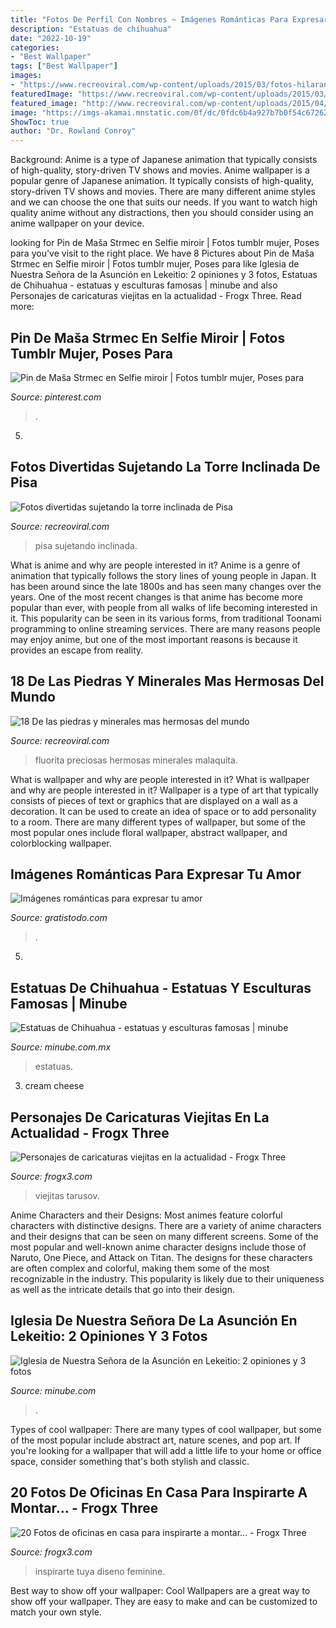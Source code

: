 ```yaml
---
title: "Fotos De Perfil Con Nombres ~ Imágenes Románticas Para Expresar Tu Amor"
description: "Estatuas de chihuahua"
date: "2022-10-19"
categories:
- "Best Wallpaper"
tags: ["Best Wallpaper"]
images:
- "https://www.recreoviral.com/wp-content/uploads/2015/03/fotos-hilarantes-junto-a-la-torre-de-pisa-1-e1426191342906-501x750.jpg"
featuredImage: "https://www.recreoviral.com/wp-content/uploads/2015/03/fotos-hilarantes-junto-a-la-torre-de-pisa-1-e1426191342906-501x750.jpg"
featured_image: "http://www.recreoviral.com/wp-content/uploads/2015/04/piedras-preciosas-13-730x683.jpg"
image: "https://imgs-akamai.mnstatic.com/0f/dc/0fdc6b4a927b7b0f54c67262bce9c138.jpg?quality=75&amp;format=pjpg&amp;fit=bounds&amp;width=980&amp;height=880"
ShowToc: true
author: "Dr. Rowland Conroy"
---
```



Background: Anime is a type of Japanese animation that typically consists of high-quality, story-driven TV shows and movies.
Anime wallpaper is a popular genre of Japanese animation. It typically consists of high-quality, story-driven TV shows and movies. There are many different anime styles and we can choose the one that suits our needs. If you want to watch high quality anime without any distractions, then you should consider using an anime wallpaper on your device.

	

		
looking for Pin de Maša Strmec en Selfie miroir | Fotos tumblr mujer, Poses para you've visit to the right place. We have 8 Pictures about Pin de Maša Strmec en Selfie miroir | Fotos tumblr mujer, Poses para like Iglesia de Nuestra Señora de la Asunción en Lekeitio: 2 opiniones y 3 fotos, Estatuas de Chihuahua - estatuas y esculturas famosas | minube and also Personajes de caricaturas viejitas en la actualidad - Frogx Three. Read more:
		
    
## Pin De Maša Strmec En Selfie Miroir | Fotos Tumblr Mujer, Poses Para

<img loading=lazy src="https://i.pinimg.com/736x/49/89/76/498976d4d6ca1047321e91531e00f746.jpg" onerror="this.onerror=null;this.src='https://tse2.mm.bing.net/th?id=OIP.OK7sdy-kf4uCbalSQZ1vGQHaNK&amp;pid=15.1';" alt="Pin de Maša Strmec en Selfie miroir | Fotos tumblr mujer, Poses para">

_Source: pinterest.com_

>. 

	

5.

    
## Fotos Divertidas Sujetando La Torre Inclinada De Pisa

<img loading=lazy src="https://www.recreoviral.com/wp-content/uploads/2015/03/fotos-hilarantes-junto-a-la-torre-de-pisa-1-e1426191342906-501x750.jpg" onerror="this.onerror=null;this.src='https://tse2.mm.bing.net/th?id=OIP.wD-4IBjfTz8IGIFea5uM9QHaLF&amp;pid=15.1';" alt="Fotos divertidas sujetando la torre inclinada de Pisa">

_Source: recreoviral.com_

>pisa sujetando inclinada. 

	

What is anime and why are people interested in it?
Anime is a genre of animation that typically follows the story lines of young people in Japan. It has been around since the late 1800s and has seen many changes over the years. One of the most recent changes is that anime has become more popular than ever, with people from all walks of life becoming interested in it. This popularity can be seen in its various forms, from traditional Toonami programming to online streaming services. There are many reasons people may enjoy anime, but one of the most important reasons is because it provides an escape from reality.

    
## 18 De Las Piedras Y Minerales Mas Hermosas Del Mundo

<img loading=lazy src="http://www.recreoviral.com/wp-content/uploads/2015/04/piedras-preciosas-13-730x683.jpg" onerror="this.onerror=null;this.src='https://tse3.mm.bing.net/th?id=OIP.pznySAVLS7teRUGsjpyr5AHaG7&amp;pid=15.1';" alt="18 De las piedras y minerales mas hermosas del mundo">

_Source: recreoviral.com_

>fluorita preciosas hermosas minerales malaquita. 

	

What is wallpaper and why are people interested in it?
What is wallpaper and why are people interested in it?
Wallpaper is a type of art that typically consists of pieces of text or graphics that are displayed on a wall as a decoration. It can be used to create an idea of space or to add personality to a room. There are many different types of wallpaper, but some of the most popular ones include floral wallpaper, abstract wallpaper, and colorblocking wallpaper.

    
## Imágenes Románticas Para Expresar Tu Amor

<img loading=lazy src="https://www.gratistodo.com/wp-content/uploads/2016/09/eres-eso-que-no-es-mio.jpg" onerror="this.onerror=null;this.src='https://tse4.mm.bing.net/th?id=OIP.yrGfz0_d2c11NEJ3mnmEcQAAAA&amp;pid=15.1';" alt="Imágenes románticas para expresar tu amor">

_Source: gratistodo.com_

>. 

	

5.

    
## Estatuas De Chihuahua - Estatuas Y Esculturas Famosas | Minube

<img loading=lazy src="https://imgs-akamai.mnstatic.com/0f/dc/0fdc6b4a927b7b0f54c67262bce9c138.jpg?quality=75&amp;format=pjpg&amp;fit=bounds&amp;width=980&amp;height=880" onerror="this.onerror=null;this.src='https://tse3.mm.bing.net/th?id=OIP.UhVkuzWaYYImwuELzssgbQHaJ6&amp;pid=15.1';" alt="Estatuas de Chihuahua - estatuas y esculturas famosas | minube">

_Source: minube.com.mx_

>estatuas. 

	

3. cream cheese 

    
## Personajes De Caricaturas Viejitas En La Actualidad - Frogx Three

<img loading=lazy src="https://www.frogx3.com/wp-content/uploads/2015/09/pitty.jpg" onerror="this.onerror=null;this.src='https://tse3.mm.bing.net/th?id=OIP.V1IyapVNRAYvLyX7hKIW4gHaKe&amp;pid=15.1';" alt="Personajes de caricaturas viejitas en la actualidad - Frogx Three">

_Source: frogx3.com_

>viejitas tarusov. 

	

Anime Characters and their Designs: Most animes feature colorful characters with distinctive designs.
There are a variety of anime characters and their designs that can be seen on many different screens. Some of the most popular and well-known anime character designs include those of Naruto, One Piece, and Attack on Titan. The designs for these characters are often complex and colorful, making them some of the most recognizable in the industry. This popularity is likely due to their uniqueness as well as the intricate details that go into their design.

    
## Iglesia De Nuestra Señora De La Asunción En Lekeitio: 2 Opiniones Y 3 Fotos

<img loading=lazy src="https://imgs-akamai.mnstatic.com/51/62/5162c87bfc771cfd70604615a03616f3.jpg?quality=75&amp;format=pjpg&amp;fit=bounds&amp;width=980&amp;height=880" onerror="this.onerror=null;this.src='https://tse1.mm.bing.net/th?id=OIP.6T7DtUVgjW0UJapr1bjTcwHaJ4&amp;pid=15.1';" alt="Iglesia de Nuestra Señora de la Asunción en Lekeitio: 2 opiniones y 3 fotos">

_Source: minube.com_

>. 

	

Types of cool wallpaper:
There are many types of cool wallpaper, but some of the most popular include abstract art, nature scenes, and pop art. If you're looking for a wallpaper that will add a little life to your home or office space, consider something that's both stylish and classic.

    
## 20 Fotos De Oficinas En Casa Para Inspirarte A Montar... - Frogx Three

<img loading=lazy src="https://www.frogx3.com/wp-content/uploads/2014/10/fotos-ideas-oficinas-en-casa-18.jpg" onerror="this.onerror=null;this.src='https://tse3.mm.bing.net/th?id=OIP.rcgZAgEozM5ejJwem2jgCAHaKF&amp;pid=15.1';" alt="20 Fotos de oficinas en casa para inspirarte a montar... - Frogx Three">

_Source: frogx3.com_

>inspirarte tuya diseno feminine. 

	

Best way to show off your wallpaper:
Cool Wallpapers are a great way to show off your wallpaper. They are easy to make and can be customized to match your own style.

